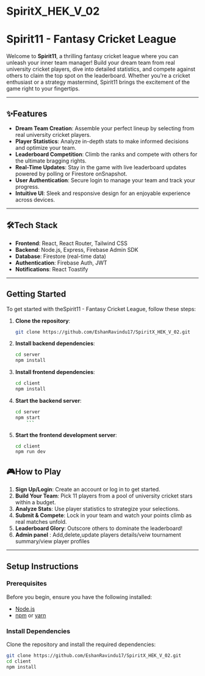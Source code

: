 # SpiritX_HEK_V_02

# Spirit11 - Fantasy Cricket League

Welcome to **Spirit11**, a thrilling fantasy cricket league where you can unleash your inner team manager! Build your dream team from real university cricket players, dive into detailed statistics, and compete against others to claim the top spot on the leaderboard. Whether you're a cricket enthusiast or a strategy mastermind, Spirit11 brings the excitement of the game right to your fingertips.

---

## ✨Features

- **Dream Team Creation**: Assemble your perfect lineup by selecting from real university cricket players.
- **Player Statistics**: Analyze in-depth stats to make informed decisions and optimize your team.
- **Leaderboard Competition**: Climb the ranks and compete with others for the ultimate bragging rights.
- **Real-Time Updates**: Stay in the game with live leaderboard updates powered by polling or Firestore onSnapshot.
- **User Authentication**: Secure login to manage your team and track your progress.
- **Intuitive UI**: Sleek and responsive design for an enjoyable experience across devices.

---

## 🛠️Tech Stack

- **Frontend**: React, React Router, Tailwind CSS
- **Backend**: Node.js, Express, Firebase Admin SDK
- **Database**: Firestore (real-time data)
- **Authentication**: Firebase Auth, JWT
- **Notifications**: React Toastify

---

## Getting Started

To get started with theSpirit11 - Fantasy Cricket League, follow these steps:

1. **Clone the repository**:
    ```sh
    git clone https://github.com/EshanRavindu17/SpiritX_HEK_V_02.git
    ```

2. **Install backend dependencies**:
    ```sh
    cd server
    npm install
    ```
3. **Install frontend dependencies**:
    ```sh
    cd client
    npm install
    ```
4. **Start the backend server**:
    ```sh
    cd server
    npm start
        ```
5. **Start the frontend development server**:
    ```sh
    cd client
    npm run dev
    ```

## 🎮How to Play

1. **Sign Up/Login**: Create an account or log in to get started.
2. **Build Your Team**: Pick 11 players from a pool of university cricket stars within a budget.
3. **Analyze Stats**: Use player statistics to strategize your selections.
4. **Submit & Compete**: Lock in your team and watch your points climb as real matches unfold.
5. **Leaderboard Glory**: Outscore others to dominate the leaderboard!
6. **Admin panel** : Add,delete,update players details/veiw tournament summary/view player profiles

---

## Setup Instructions

### Prerequisites

Before you begin, ensure you have the following installed:

- [Node.js](https://nodejs.org/)
- [npm](https://www.npmjs.com/) or [yarn](https://yarnpkg.com/)

### Install Dependencies

Clone the repository and install the required dependencies:

```bash
git clone https://github.com/EshanRavindu17/SpiritX_HEK_V_02.git
cd client
npm install
